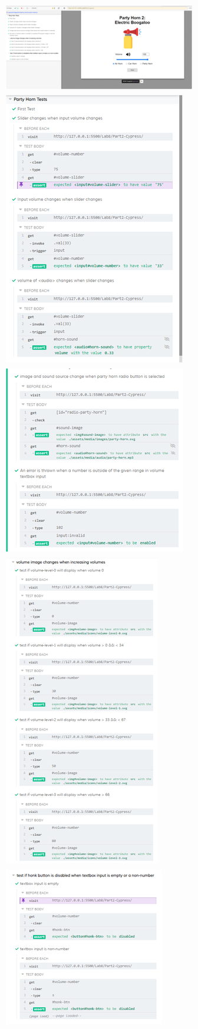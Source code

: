 ![](tests-preview.PNG)


![](tests-passed1.PNG)


![](tests-passed2.PNG)


![](tests-passed3.PNG)


![](tests-passed4.PNG)

